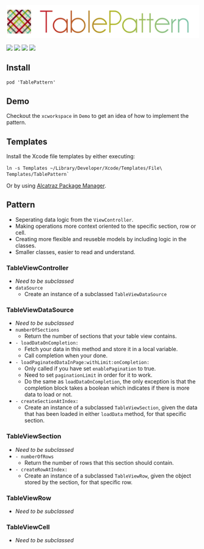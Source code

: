 ![](logo.png)

[![](https://img.shields.io/badge/contact-@thematerik-blue.svg?style=flat-square)](http://twitter.com/thematerik)
[![](https://img.shields.io/cocoapods/v/TablePattern.svg?style=flat-square)](https://cocoapods.org/pods/TablePattern)
![](https://img.shields.io/cocoapods/p/TablePattern.svg?style=flat-square)
![](https://img.shields.io/cocoapods/l/TablePattern.svg?style=flat-square)

## Install

```
pod 'TablePattern'
```

## Demo

Checkout the `xcworkspace` in `Demo` to get an idea of how to implement the
pattern.

## Templates

Install the Xcode file templates by either executing:

```
ln -s Templates ~/Library/Developer/Xcode/Templates/File\ Templates/TablePattern`
```

Or by using [Alcatraz Package Manager](http://alcatraz.io/).

## Pattern

- Seperating data logic from the `ViewController`.
- Making operations more context oriented to the specific section, row or cell.
- Creating more flexible and reuseble models by including logic in the classes.
- Smaller classes, easier to read and understand.

### TableViewController

  - *Need to be subclassed*
  - `dataSource`
    - Create an instance of a subclassed `TableViewDataSource`

### TableViewDataSource

  - *Need to be subclassed*
  - `numberOfSections`
    - Return the number of sections that your table view contains.
  - `- loadDataOnCompletion:`
    - Fetch your data in this method and store it in a local variable.
    - Call completion when your done.
  - `- loadPaginatedDataInPage:withLimit:onCompletion:`
    - Only called if you have set `enablePagination` to true.
    - Need to set `paginationLimit` in order for it to work.
    - Do the same as `loadDataOnCompletion`, the only exception is that the
      completion block takes a boolean which indicates if there is more data to
      load or not.
  - `- createSectionAtIndex:`
    - Create an instance of a subclassed `TableViewSection`, given the data
      that has been loaded in either `loadData` method, for that specific section.

### TableViewSection

  - *Need to be subclassed*
  - `- numberOfRows`
    - Return the number of rows that this section should contain.
  - `- createRowAtIndex:`
    - Create an instance of a subclassed `TableViewRow`, given the
      object stored by the section, for that specific row.

### TableViewRow

  - *Need to be subclassed*

### TableViewCell

  - *Need to be subclassed*

